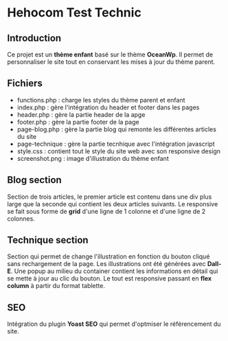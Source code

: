 # Hehocom Test Technic

## Introduction

Ce projet est un **thème enfant** basé sur le thème **OceanWp**. Il permet de personnaliser le site tout en conservant les mises à jour du thème parent.

## Fichiers

* functions.php : charge les styles du thème parent et enfant
* index.php : gère l'intégration du header et footer dans les pages  
* header.php : gère la partie header de la apge
* footer.php : gère la partie footer de la page
* page-blog.php : gère la partie blog qui remonte les différentes articles du site
* page-technique : gère la partie tecnhique avec l'intégration javascript
* style.css : contient tout le style du site web avec son responsive design
* screenshot.png : image d'illustration du thème enfant

## Blog section

Section de trois articles, le premier article est contenu dans une div plus large que la seconde qui contient les deux articles suivants.
Le responsive se fait sous forme de **grid** d'une ligne de 1 colonne et d'une ligne de 2 colonnes.

## Technique section

Section qui permet de change l'illustration en fonction du bouton cliqué sans rechargement de la page.
Les illustrations ont été générées avec **Dall-E**.
Une popup au milieu du container contient les informations en détail qui se mette à jour au clic du bouton.
Le tout est responsive passant en **flex column** à partir du format tablette.

## SEO
Intégration du plugin **Yoast SEO** qui permet d'optmiser le référencement du site.


  

